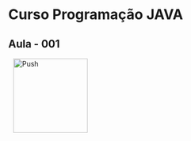 # Curso Programação JAVA

## Aula - 001

<a href="https://gitpod.io/#https://github.com/javadasruas/curso-java-/tree/aula-001" style="padding: 10px;">
    <img src="https://gitpod.io/button/open-in-gitpod.svg" width="150" alt="Push" align="center">
</a>
